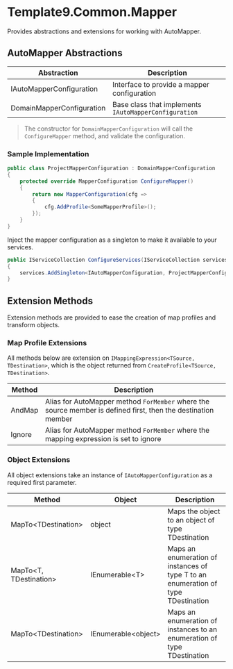 # Template9.Common.Mapper

Provides abstractions and extensions for working with AutoMapper.

## AutoMapper Abstractions

| Abstraction               | Description                                           |
|---------------------------|-------------------------------------------------------|
| IAutoMapperConfiguration  | Interface to provide a mapper configuration           |
| DomainMapperConfiguration | Base class that implements `IAutoMapperConfiguration` |

> The constructor for `DomainMapperConfiguration` will call the `ConfigureMapper` method, and validate the configuration.

### Sample Implementation

```csharp
public class ProjectMapperConfiguration : DomainMapperConfiguration
{
    protected override MapperConfiguration ConfigureMapper()
    {
        return new MapperConfiguration(cfg =>
        {
            cfg.AddProfile<SomeMapperProfile>();
        });
    }
}
```

Inject the mapper configuration as a singleton to make it available to your services.

```csharp
public IServiceCollection ConfigureServices(IServiceCollection services)
{
    services.AddSingleton<IAutoMapperConfiguration, ProjectMapperConfiguration>();
}
```

## Extension Methods

Extension methods are provided to ease the creation of map profiles and transform objects.

### Map Profile Extensions

All methods below are extension on `IMappingExpression<TSource, TDestination>`, which is the object returned from `CreateProfile<TSource, TDestination>`.

| Method | Description                                                                                                   |
|--------|---------------------------------------------------------------------------------------------------------------|
| AndMap | Alias for AutoMapper method `ForMember` where the source member is defined first, then the destination member |
| Ignore | Alias for AutoMapper method `ForMember` where the mapping expression is set to ignore                         |

### Object Extensions

All object extensions take an instance of `IAutoMapperConfiguration` as a required first parameter.

| Method                       | Object                    | Description                                                                       |
|------------------------------|---------------------------|-----------------------------------------------------------------------------------|
| MapTo&lt;TDestination&gt;    | object                    | Maps the object to an object of type TDestination                                 |
| MapTo&lt;T, TDestination&gt; | IEnumerable&lt;T&gt;      | Maps an enumeration of instances of type T to an enumeration of type TDestination |
| MapTo&lt;TDestination&gt;    | IEnumerable&lt;object&gt; | Maps an enumeration of instances to an enumeration of type TDestination           |
